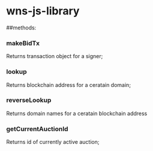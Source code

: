 # wns-js-library

##methods: 

### makeBidTx

Returns transaction object for a signer;

### lookup

Returns blockchain address for a ceratain domain;

### reverseLookup

Returns domain names for a ceratain blockchain address

### getCurrentAuctionId

Returns id of currently active auction;